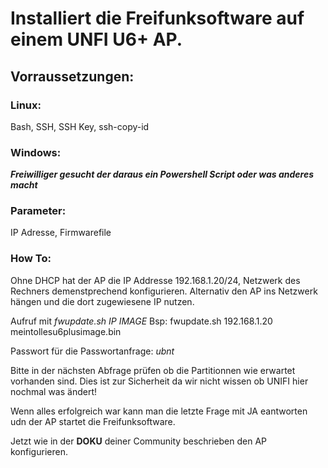 # Installiert die Freifunksoftware auf einem UNFI U6+ AP.

## Vorraussetzungen:

### Linux:
Bash, SSH, SSH Key, ssh-copy-id

### Windows:
***Freiwilliger gesucht der daraus ein Powershell Script oder was anderes macht***

### Parameter:
IP Adresse, Firmwarefile

### How To:
Ohne DHCP hat der AP die IP Addresse 192.168.1.20/24, Netzwerk des Rechners demenstprechend konfigurieren.
Alternativ den AP ins Netzwerk hängen und die dort zugewiesene IP nutzen.

Aufruf mit *fwupdate.sh IP IMAGE*  Bsp: fwupdate.sh 192.168.1.20 meintollesu6plusimage.bin

Passwort für die Passwortanfrage: *ubnt*

Bitte in der nächsten Abfrage prüfen ob die Partitionnen wie erwartet vorhanden sind.
Dies ist zur Sicherheit da wir nicht wissen ob UNIFI hier nochmal was ändert!

Wenn alles erfolgreich war kann man die letzte Frage mit JA eantworten udn der AP startet die Freifunksoftware.

Jetzt wie in der **DOKU** deiner Community beschrieben den AP konfigurieren.

